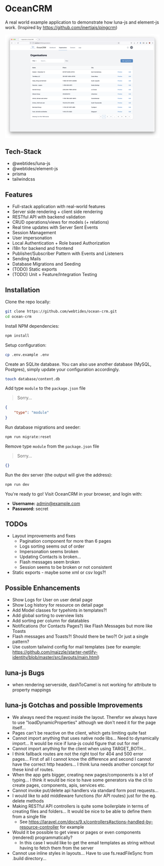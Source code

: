 # OceanCRM

A real world example application to demonstrate how luna-js and element-js work. (Inspired by https://github.com/inertiajs/pingcrm)

![](./screenshot.png)

## Tech-Stack

-   @webtides/luna-js
-   @webtides/element-js
-   prisma
-   tailwindcss

## Features

- Full-stack application with real-world features
- Server side rendering + client side rendering
- RESTful API with backend validation
- CRUD operations/views for models (+ relations)
- Real time updates with Server Sent Events
- Session Management
- User impersonation
- Local Authentication + Role based Authorization
- i18n for backend and frontend
- Publisher/Subscriber Pattern with Events and Listeners
- Sending Mails
- Database Migrations and Seeding
- (TODO) Static exports
- (TODO) Unit + Feature/Integration Testing

## Installation

Clone the repo locally:

```sh
git clone https://github.com/webtides/ocean-crm.git
cd ocean-crm
```

Install NPM dependencies:

```sh
npm install
```

Setup configuration:

```sh
cp .env.example .env
```

Create an SQLite database. You can also use another database (MySQL, Postgres), simply update your configuration accordingly.

```sh
touch database/content.db
```

Add type `module` to the `package.json` file

> Sorry...

```json
{
    "type": "module"
}
```

Run database migrations and seeder:

```sh
npm run migrate:reset
```

Remove type `module` from the `package.json` file

> Sorry...

```json
{}
```

Run the dev server (the output will give the address):

```sh
npm run dev
```

You're ready to go! Visit OceanCRM in your browser, and login with:

-   **Username:** admin@example.com
-   **Password:** secret

## TODOs

-   Layout improvements and fixes
    -   Pagination component for more than 6 pages
    -   Logs sorting seems out of order
    -   Impersonation seems broken
    -   Updating Contacts is broken...
    -   Flash messages seem broken
    -   Session seems to be broken or not consistent
-   Static exports - maybe some xml or csv logs?!

## Possible Enhancements

- Show Logs for User on user detail page
- Show Log history for resource on detail page
- Add Model classes for typehints in templates?!
- Add global sorting to overview lists
- Add sorting per column for datatables
- Notifications (for Contacts Pages?) like Flash Messages but more like Toasts
- Flash messages and Toasts?! Should there be two?! Or just a single pattern?
- Use custom tailwind config for mail templates (see for example: https://github.com/maizzle/starter-netlify-identity/blob/master/src/layouts/main.html)

## luna-js Bugs

-   when rendering serverside, dashToCamel is not working for attribute to property mappings

## luna-js Gotchas and possible Improvements

- We always need the request inside the layout. Therefor we always have to use "loadDynamicProperties" although we don't need it for the page itself...
- Pages can't be reactive on the client, which gets limiting quite fast
- Cannot import anything that uses native node libs... Need to dynamically import... It would be nice if luna-js could figure that out for me!
- Cannot import anything for the client when using TARGET_BOTH...
- I think fallback routes are not the right tool for 404 and 500 error pages... First of all I cannot know the difference and second I cannot have the correct http headers... I think luna needs another concept for these kind of routes.
- When the app gets bigger, creating new pages/components is a lot of typing... I think it would be nice to have some generators via the cli to create pages, components, apis, services etc.
- Cannot invoke put/delete api handlers via standard form post requests...
- I would like to add middleware functions (for API routes) just for the eg. delete methods
- Making RESTful API controllers is quite some boilerplate in terms of creating files and folders... It would be nice to be able to define them from a single file
    - See https://laravel.com/docs/9.x/controllers#actions-handled-by-resource-controller for example
- Would it be possible to get views or pages or even components (rendered) programmatically?
  - In this case I would like to get the email templates as string without having to fetch them from the server
- Cannot use inline styles in layouts... Have to use fs.readFileSync from .build directory...
